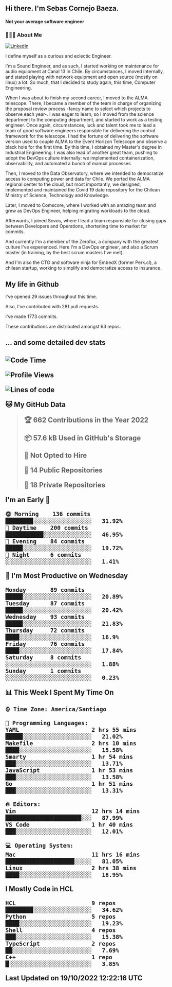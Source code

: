 <h2> Hi there.  I'm Sebas Cornejo Baeza.</h2>
<h4> Not your average software engineer</h4>
<h3> 👨🏻‍💻 About Me </h3>
<a href="http://linkedin.com/in/sebastian-cornejo-baeza/"><img alt="LinkedIn" src="https://img.shields.io/badge/Sebas%20Cornejo%20-informational?style=appveyor&logo=linkedin"></a>


I define myself as a curious and eclectic Engineer.

I'm a Sound Engineer, and as such, I started working on maintenance for audio equipment at Canal 13 in Chile.
By circumstances, I moved internally, and stated playing with network equipment and open source (mostly on linux) 
a lot. So much, that I decided to study again, this time, Computer Engineering.

When I was about to finish my second career, I moved to the ALMA telescope. There, I became a member of the team
in charge of organizing the proposal review process -fancy name to select which projects to observe each year-. 
I was eager to learn, so I moved from the science department to the computing department, and started to work as 
a testing engineer. Once again, circumstances, luck and talent took me to lead a team of good software engineers 
responsible for delivering the control framework for the telescope. I had the fortune of delivering the software
version used to couple ALMA to the Event Horizon Telescope and observe a black hole for the first time.
By this time, I obtained my Master's degree in Industrial Engineering.
I was also lead of another great team, pushing to adopt the DevOps culture internally: we implemented containerization, observability, and automated a bunch of manual processes.

Then, I moved to the Data Observatory, where we intended to democratize access to computing power
and data for Chile. We ported the ALMA regional center to the cloud, but most importantly, we designed, implemented
and maintained the Covid 19 date repository for the Chilean Ministry of Science, Technology and Knowledge.

Later, I moved to Comscore, where I worked with an amazing team and grew as DevOps Engineer, helping migrating workloads to the cloud.

Afterwards, I joined Sovos, where I lead a team responsible for closing gaps between Developers and Operations, shortening time to market for commits.

And currently I'm a member of the Zerofox, a company with the greatest culture I've experienced. Here I'm a DevOps
engineer, and also a Scrum master (in training, by the best scrum masters I've met).
 
And I'm also the CTO and software ninja for EmbedX (former Perk.cl), a chilean startup, working to simplify and democratize access to insurance.

<h2> My life in Github </h2>

I've opened 29 issues throughout this time.

Also, I've contributed with 281 pull requests.

I've made 1773 commits.

These contributions are distributed amongst 63 repos.

<h2>... and some detailed dev stats<h2>

<!--START_SECTION:waka-->
![Code Time](http://img.shields.io/badge/Code%20Time-169%20hrs%2043%20mins-blue)

![Profile Views](http://img.shields.io/badge/Profile%20Views-0-blue)

![Lines of code](https://img.shields.io/badge/From%20Hello%20World%20I%27ve%20Written-542%20Thousand%20lines%20of%20code-blue)

**🐱 My GitHub Data** 

> 🏆 662 Contributions in the Year 2022
 > 
> 📦 57.6 kB Used in GitHub's Storage 
 > 
> 🚫 Not Opted to Hire
 > 
> 📜 14 Public Repositories 
 > 
> 🔑 18 Private Repositories  
 > 
**I'm an Early 🐤** 

```text
🌞 Morning    136 commits    ████████░░░░░░░░░░░░░░░░░   31.92% 
🌆 Daytime    200 commits    ███████████░░░░░░░░░░░░░░   46.95% 
🌃 Evening    84 commits     █████░░░░░░░░░░░░░░░░░░░░   19.72% 
🌙 Night      6 commits      ░░░░░░░░░░░░░░░░░░░░░░░░░   1.41%

```
📅 **I'm Most Productive on Wednesday** 

```text
Monday       89 commits     █████░░░░░░░░░░░░░░░░░░░░   20.89% 
Tuesday      87 commits     █████░░░░░░░░░░░░░░░░░░░░   20.42% 
Wednesday    93 commits     █████░░░░░░░░░░░░░░░░░░░░   21.83% 
Thursday     72 commits     ████░░░░░░░░░░░░░░░░░░░░░   16.9% 
Friday       76 commits     ████░░░░░░░░░░░░░░░░░░░░░   17.84% 
Saturday     8 commits      ░░░░░░░░░░░░░░░░░░░░░░░░░   1.88% 
Sunday       1 commits      ░░░░░░░░░░░░░░░░░░░░░░░░░   0.23%

```


📊 **This Week I Spent My Time On** 

```text
⌚︎ Time Zone: America/Santiago

💬 Programming Languages: 
YAML                     2 hrs 55 mins       █████░░░░░░░░░░░░░░░░░░░░   21.02% 
Makefile                 2 hrs 10 mins       ████░░░░░░░░░░░░░░░░░░░░░   15.58% 
Smarty                   1 hr 54 mins        ███░░░░░░░░░░░░░░░░░░░░░░   13.71% 
JavaScript               1 hr 53 mins        ███░░░░░░░░░░░░░░░░░░░░░░   13.58% 
Go                       1 hr 51 mins        ███░░░░░░░░░░░░░░░░░░░░░░   13.31%

🔥 Editors: 
Vim                      12 hrs 14 mins      ██████████████████████░░░   87.99% 
VS Code                  1 hr 40 mins        ███░░░░░░░░░░░░░░░░░░░░░░   12.01%

💻 Operating System: 
Mac                      11 hrs 16 mins      ████████████████████░░░░░   81.05% 
Linux                    2 hrs 38 mins       ████░░░░░░░░░░░░░░░░░░░░░   18.95%

```

**I Mostly Code in HCL** 

```text
HCL                      9 repos             ████████░░░░░░░░░░░░░░░░░   34.62% 
Python                   5 repos             ████░░░░░░░░░░░░░░░░░░░░░   19.23% 
Shell                    4 repos             ███░░░░░░░░░░░░░░░░░░░░░░   15.38% 
TypeScript               2 repos             ██░░░░░░░░░░░░░░░░░░░░░░░   7.69% 
C++                      1 repo              █░░░░░░░░░░░░░░░░░░░░░░░░   3.85%

```



 Last Updated on 19/10/2022 12:22:16 UTC
<!--END_SECTION:waka-->
